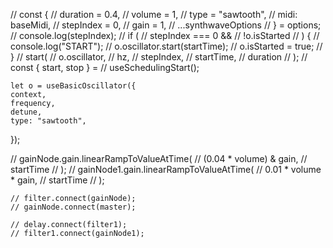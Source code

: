    // const {
    //   duration = 0.4,
    //   volume = 1,
    //   type = "sawtooth",
    //   midi: baseMidi,
    //   stepIndex = 0,
    //   gain = 1,
    //   ...synthwaveOptions
    // } = options;
    // console.log(stepIndex);
    // if (
    //   stepIndex === 0 &&
    //   !o.isStarted
    // ) {
    //   console.log("START");
    //   o.oscillator.start(startTime);
    //   o.isStarted = true;
    // }
    // start(
    //   o.oscillator,
    //   hz,
    //   stepIndex,
    //   startTime,
    //   duration
    // );
  // const { start, stop } =
  //   useSchedulingStart();

    let o = useBasicOscillator({
    context,
    frequency,
    detune,
    type: "sawtooth",
  });

  // gainNode.gain.linearRampToValueAtTime(
    //   (0.04 * volume) & gain,
    //   startTime
    // );
    // gainNode1.gain.linearRampToValueAtTime(
    //   0.01 * volume * gain,
    //   startTime
    // );


    // filter.connect(gainNode);
    // gainNode.connect(master);

    // delay.connect(filter1);
    // filter1.connect(gainNode1);